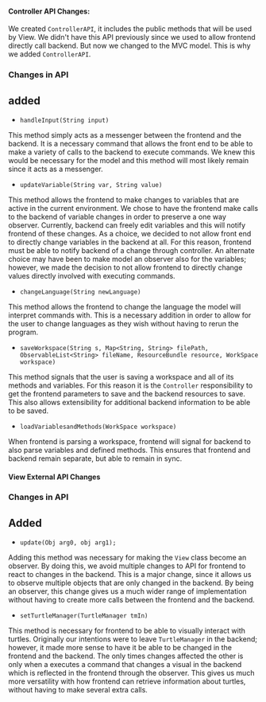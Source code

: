 #### Controller API Changes:

We created `ControllerAPI`, it includes the public methods that will be used by View. We didn't have this API previously since we used to allow frontend directly call backend. But now we changed to the MVC model. This is why we added `ControllerAPI`.

### Changes in API

## added

* `handleInput(String input)`

This method simply acts as a messenger between the frontend and the backend. It is a necessary command that allows the front end to be able to make a variety of calls to the backend to execute commands. We knew this would be necessary for the model and this method will most likely remain since it acts as a messenger.

* `updateVariable(String var, String value)`

This method allows the frontend to make changes to variables that are active in the current environment. We chose to have the frontend make calls to the backend of variable changes in order to preserve a one way observer. Currently, backend can freely edit variables and this will notify frontend of these changes. As a choice, we decided to not allow front end to directly change variables in the backend at all. For this reason, frontend must be able to notify backend of a change through controller. An alternate choice may have been to make model an observer also for the variables; however, we made the decision to not allow frontend to directly change values directly involved with executing commands.

* `changeLanguage(String newLanguage)`

This method allows the frontend to change the language the model will interpret commands with. This is a necessary addition in order to allow for the user to change languages as they wish without having to rerun the program.

* `saveWorkspace(String s, Map<String, String> filePath, ObservableList<String> fileName, ResourceBundle resource, WorkSpace workspace)`

This method signals that the user is saving a workspace and all of its methods and variables. For this reason it is the `Controller` responsibility to get the frontend parameters to save and the backend resources to save. This also allows extensibility for additional backend information to be able to be saved.

* `loadVariablesandMethods(WorkSpace workspace)`

When frontend is parsing a workspace, frontend will signal for backend to also parse variables and defined methods. This ensures that frontend and backend remain separate, but able to remain in sync.

#### View External API Changes

### Changes in API

## Added

* `update(Obj arg0, obj arg1);`

Adding this method was necessary for making the `View` class become an observer. By doing this, we avoid multiple changes to API for frontend to react to changes in the backend. This is a major change, since it allows us to observe multiple objects that are only changed in the backend. By being an observer, this change gives us a much wider range of implementation without having to create more calls between the frontend and the backend.

* `setTurtleManager(TurtleManager tmIn)`

This method is necessary for frontend to be able to visually interact with turtles. Originally our intentions were to leave `TurtleManager` in the backend; however, it made more sense to have it be able to be changed in the frontend and the backend. The only times changes affected the other is only when a executes a command that changes a visual in the backend which is reflected in the frontend through the observer. This gives us much more versatility with how frontend can retrieve information about turtles, without having to make several extra calls.
